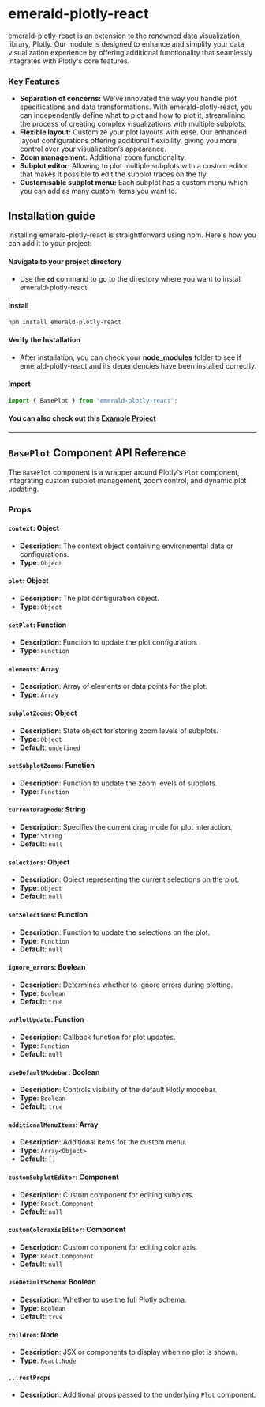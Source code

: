 # emerald-plotly-react

emerald-plotly-react is an extension to the renowned data visualization library, Plotly. Our module is designed to enhance and simplify your data visualization experience by offering additional functionality that seamlessly integrates with Plotly's core features.

### Key Features

- **Separation of concerns:** We've innovated the way you handle plot specifications and data transformations. With emerald-plotly-react, you can independently define what to plot and how to plot it, streamlining the process of creating complex visualizations with multiple subplots.
- **Flexible layout:** Customize your plot layouts with ease. Our enhanced layout configurations offering additional flexibility, giving you more control over your visualization's appearance.
- **Zoom management:** Additional zoom functionality.
- **Subplot editor:** Allowing to plot multiple subplots with a custom editor that makes it possible to edit the subplot traces on the fly.
- **Customisable subplot menu:** Each subplot has a custom menu which you can add as many custom items you want to.

## Installation guide

Installing emerald-plotly-react is straightforward using npm. Here's how you can add it to your project:

#### Navigate to your project directory

- Use the **`cd`** command to go to the directory where you want to install emerald-plotly-react.

#### Install

```
npm install emerald-plotly-react
```

#### Verify the Installation

- After installation, you can check your **node_modules** folder to see if emerald-plotly-react and its dependencies have been installed correctly.

#### Import

```javascript
import { BasePlot } from "emerald-plotly-react";
```

#### You can also check out this [Example Project](https://github.com/emerald-geomodelling/emerald-plotly-react-example)

---

## `BasePlot` Component API Reference

The `BasePlot` component is a wrapper around Plotly's `Plot` component, integrating custom subplot management, zoom control, and dynamic plot updating.

### Props

#### `context`: Object

- **Description**: The context object containing environmental data or configurations.
- **Type**: `Object`

#### `plot`: Object

- **Description**: The plot configuration object.
- **Type**: `Object`

#### `setPlot`: Function

- **Description**: Function to update the plot configuration.
- **Type**: `Function`

#### `elements`: Array

- **Description**: Array of elements or data points for the plot.
- **Type**: `Array`

#### `subplotZooms`: Object

- **Description**: State object for storing zoom levels of subplots.
- **Type**: `Object`
- **Default**: `undefined`

#### `setSubplotZooms`: Function

- **Description**: Function to update the zoom levels of subplots.
- **Type**: `Function`

#### `currentDragMode`: String

- **Description**: Specifies the current drag mode for plot interaction.
- **Type**: `String`
- **Default**: `null`

#### `selections`: Object

- **Description**: Object representing the current selections on the plot.
- **Type**: `Object`
- **Default**: `null`

#### `setSelections`: Function

- **Description**: Function to update the selections on the plot.
- **Type**: `Function`
- **Default**: `null`

#### `ignore_errors`: Boolean

- **Description**: Determines whether to ignore errors during plotting.
- **Type**: `Boolean`
- **Default**: `true`

#### `onPlotUpdate`: Function

- **Description**: Callback function for plot updates.
- **Type**: `Function`
- **Default**: `null`

#### `useDefaultModebar`: Boolean

- **Description**: Controls visibility of the default Plotly modebar.
- **Type**: `Boolean`
- **Default**: `true`

#### `additionalMenuItems`: Array

- **Description**: Additional items for the custom menu.
- **Type**: `Array<Object>`
- **Default**: `[]`

#### `customSubplotEditor`: Component

- **Description**: Custom component for editing subplots.
- **Type**: `React.Component`
- **Default**: `null`

#### `customColoraxisEditor`: Component

- **Description**: Custom component for editing color axis.
- **Type**: `React.Component`
- **Default**: `null`

#### `useDefaultSchema`: Boolean

- **Description**: Whether to use the full Plotly schema.
- **Type**: `Boolean`
- **Default**: `true`

#### `children`: Node

- **Description**: JSX or components to display when no plot is shown.
- **Type**: `React.Node`

#### `...restProps`

- **Description**: Additional props passed to the underlying `Plot` component.
